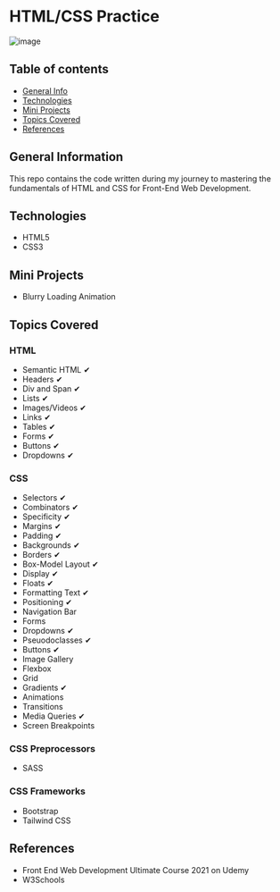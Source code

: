 # HTML/CSS Practice

![image](https://user-images.githubusercontent.com/55777067/127402911-367481db-9bf8-4e71-8f55-edf044947e29.png)

## Table of contents
* [General Info](#general-info)
* [Technologies](#technologies)
* [Mini Projects](#mini-projects)
* [Topics Covered](#topics-covered)
* [References](#references)


## General Information
This repo contains the code written during my journey to mastering the fundamentals of HTML and CSS for Front-End Web Development. 

## Technologies
- HTML5
- CSS3

## Mini Projects
- Blurry Loading Animation

## Topics Covered

### HTML
- Semantic HTML ✔
- Headers ✔
- Div and Span ✔
- Lists ✔
- Images/Videos ✔
- Links ✔
- Tables ✔
- Forms ✔
- Buttons ✔
- Dropdowns ✔

### CSS
- Selectors ✔
- Combinators ✔
- Specificity ✔
- Margins ✔
- Padding ✔
- Backgrounds ✔
- Borders ✔
- Box-Model Layout ✔
- Display ✔
- Floats ✔
- Formatting Text ✔
- Positioning ✔
- Navigation Bar
- Forms
- Dropdowns ✔
- Pseuodoclasses ✔
- Buttons ✔
- Image Gallery
- Flexbox
- Grid
- Gradients ✔
- Animations
- Transitions
- Media Queries ✔
- Screen Breakpoints

### CSS Preprocessors
- SASS

### CSS Frameworks
- Bootstrap
- Tailwind CSS

## References

- Front End Web Development Ultimate Course 2021 on Udemy 
- W3Schools
